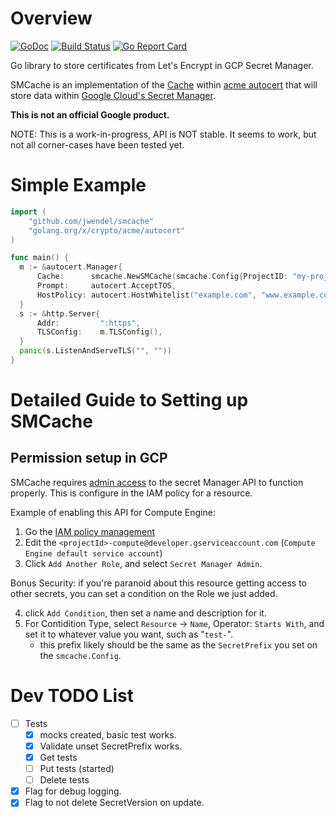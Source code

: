 # Overview

[![GoDoc](https://godoc.org/github.com/jwendel/smcache?status.svg)](https://godoc.org/github.com/jwendel/smcache)
[![Build Status](https://api.travis-ci.org/jwendel/smcache.svg?branch=master&label=Windows+and+Linux+and+macOS+build "Build Status")](https://travis-ci.org/jwendel/smcache)
[![Go Report Card](https://goreportcard.com/badge/github.com/jwendel/smcache)](https://goreportcard.com/report/github.com/jwendel/smcache)

Go library to store certificates from Let's Encrypt in GCP Secret Manager.

SMCache is an implementation of the [Cache](https://godoc.org/golang.org/x/crypto/acme/autocert#Cache) within [acme autocert](https://godoc.org/golang.org/x/crypto/acme/autocert) that will store data within [Google Cloud's Secret Manager](https://cloud.google.com/secret-manager/docs).

**This is not an official Google product.**

NOTE: This is a work-in-progress, API is NOT stable. It seems to work, but not all corner-cases have been tested yet.

# Simple Example

```go
import (
	"github.com/jwendel/smcache"
	"golang.org/x/crypto/acme/autocert"
)

func main() {
  m := &autocert.Manager{
      Cache:      smcache.NewSMCache(smcache.Config{ProjectID: "my-project-id", SecretPrefix: "test-"}),
      Prompt:     autocert.AcceptTOS,
      HostPolicy: autocert.HostWhitelist("example.com", "www.example.com"),
  }
  s := &http.Server{
      Addr:         ":https",
      TLSConfig:    m.TLSConfig(),
  }
  panic(s.ListenAndServeTLS("", ""))
}
```

# Detailed Guide to Setting up SMCache

## Permission setup in GCP

SMCache requires [admin access](https://cloud.google.com/secret-manager/docs/access-control) to the secret Manager API to function properly. This is configure in the IAM policy for a resource. 

Example of enabling this API for Compute Engine:

1) Go the [IAM policy management](https://console.cloud.google.com/iam-admin/iam)
2) Edit the `<projectId>-compute@developer.gserviceaccount.com` (`Compute Engine default service account`)
3) Click `Add Another Role`, and select `Secret Manager Admin`.

Bonus Security: if you're paranoid about this resource getting access to other secrets, you can set a condition on the Role we just added.

4) click `Add Condition`, then set a name and description for it.
5) For Contidition Type, select `Resource` -> `Name`, Operator: `Starts With`, and set it to whatever value you want, such as "`test-`".
   * this prefix likely should be the same as the `SecretPrefix` you set on the `smcache.Config`.

# Dev TODO List

- [ ] Tests
  - [X] mocks created, basic test works.
  - [X] Validate unset SecretPrefix works.
  - [X] Get tests
  - [ ] Put tests (started)
  - [ ] Delete tests
- [X] Flag for debug logging.
- [X] Flag to not delete SecretVersion on update.
